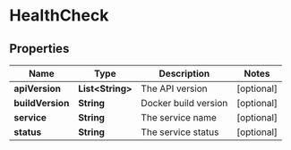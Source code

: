 

# HealthCheck


## Properties

| Name | Type | Description | Notes |
|------------ | ------------- | ------------- | -------------|
|**apiVersion** | **List&lt;String&gt;** | The API version |  [optional] |
|**buildVersion** | **String** | Docker build version |  [optional] |
|**service** | **String** | The service name |  [optional] |
|**status** | **String** | The service status |  [optional] |



